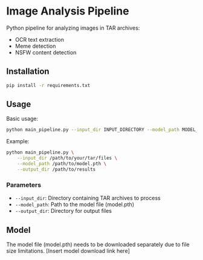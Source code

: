 # Image Analysis Pipeline

Python pipeline for analyzing images in TAR archives:
- OCR text extraction
- Meme detection
- NSFW content detection

## Installation

```bash
pip install -r requirements.txt
```

## Usage

Basic usage:
```bash
python main_pipeline.py --input_dir INPUT_DIRECTORY --model_path MODEL_PATH --output_dir OUTPUT_DIRECTORY
```

Example:
```bash
python main_pipeline.py \
    --input_dir /path/to/your/tar/files \
    --model_path /path/to/model.pth \
    --output_dir /path/to/results
```

### Parameters

- `--input_dir`: Directory containing TAR archives to process
- `--model_path`: Path to the model file (model.pth)
- `--output_dir`: Directory for output files

## Model

The model file (model.pth) needs to be downloaded separately due to file size limitations.
[Insert model download link here]